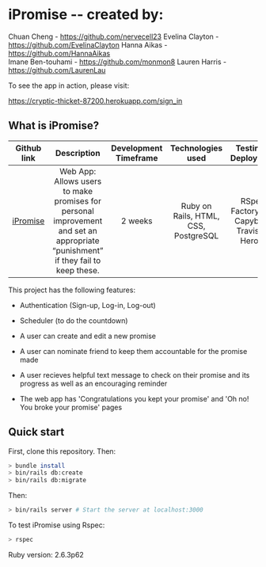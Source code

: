 # iPromise -- created by:

Chuan Cheng - https://github.com/nervecell23
Evelina Clayton - https://github.com/EvelinaClayton
Hanna Aikas - https://github.com/HannaAikas  
Imane Ben-touhami - https://github.com/monmon8 
Lauren Harris - https://github.com/LaurenLau   
   
To see the app in action, please visit:

https://cryptic-thicket-87200.herokuapp.com/sign_in

## What is iPromise?

| Github link  | Description | Development Timeframe | Technologies used | Testing & Deployment |
|:-----------:|:-------------:| :------------:| :------------:| :------------:|
| [iPromise](https://github.com/nervecell23/iPromise) | Web App: Allows users to make promises for personal improvement and set an appropriate “punishment” if they fail to keep these. | 2 weeks | Ruby on Rails, HTML, CSS, PostgreSQL | RSpec, Factory_bot, Capybara, Travis CI, Heroku |

This project has the following features: 

* Authentication (Sign-up, Log-in, Log-out)

* Scheduler (to do the countdown)

* A user can create and edit a new promise

* A user can nominate friend to keep them accountable for the promise made

* A user recieves helpful text message to check on their promise and its progress as well as an encouraging reminder

* The web app has 'Congratulations you kept your promise' and 'Oh no! You broke your promise' pages

## Quick start

First, clone this repository. Then:

```bash
> bundle install
> bin/rails db:create
> bin/rails db:migrate
```
Then:

```bash
> bin/rails server # Start the server at localhost:3000
```

To test iPromise using Rspec:

```bash
> rspec
```

Ruby version: 2.6.3p62
